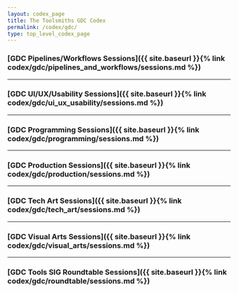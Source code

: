 ```yaml
---
layout: codex_page
title: The Toolsmiths GDC Codex
permalink: /codex/gdc/
type: top_level_codex_page
---
```


### [GDC Pipelines/Workflows Sessions]({{ site.baseurl }}{% link codex/gdc/pipelines_and_workflows/sessions.md %})

------

### [GDC UI/UX/Usability Sessions]({{ site.baseurl }}{% link codex/gdc/ui_ux_usability/sessions.md %})

------

### [GDC Programming Sessions]({{ site.baseurl }}{% link codex/gdc/programming/sessions.md %})

------

### [GDC Production Sessions]({{ site.baseurl }}{% link codex/gdc/production/sessions.md %})

------

### [GDC Tech Art Sessions]({{ site.baseurl }}{% link codex/gdc/tech_art/sessions.md %})

------

### [GDC Visual Arts Sessions]({{ site.baseurl }}{% link codex/gdc/visual_arts/sessions.md %})

------

### [GDC Tools SIG Roundtable Sessions]({{ site.baseurl }}{% link codex/gdc/roundtable/sessions.md %})